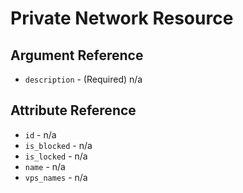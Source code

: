 # Private Network Resource



## Argument Reference

* `description` - (Required) n/a

## Attribute Reference

* `id` - n/a
* `is_blocked` - n/a
* `is_locked` - n/a
* `name` - n/a
* `vps_names` - n/a